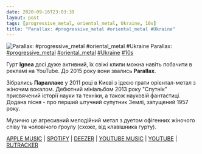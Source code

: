 ```yaml
---
date: 2020-09-16T23:03:39
layout: post
tags: [progressive_metal, oriental_metal, Ukraine, 10s]
title: "Parallax: #progressive_metal #oriental_metal #Ukraine"
---
```

![Parallax: #progressive_metal #oriental_metal #Ukraine](/assets/photos/photo_1052@16-09-2020_23-03-39.jpg)
Parallax: [#progressive_metal](/tags/#progressive_metal) [#oriental_metal](/tags/#oriental_metal) [#Ukraine](/tags/#Ukraine) [#10s](/tags/#10s)

Гурт **Ignea** досі дуже активний, їх свіжі клипи можна навіть побачити в рекламі на YouTube. До 2015 року вони звались **Parallax**.

Зібрались **Параллакс** у 2011 році в Києві з ідеєю грати орієнтал-метал з жіночим вокалом. Дебютний мініальбом 2013 року &quot;Спутнік&quot; присвячений історії науки та техніки, а також науковій фантастиці. Додана пісня - про перший штучний супутник Землі, запущений 1957 року.

Музично це агресивний мелодійний метал з дуетом офігенних жіночого співу та чоловічого ґроулу (схоже, від клавішника гурту).

[APPLE MUSIC](https://music.apple.com/ru/album/sputnik-ep/1137895574) | [SPOTIFY](https://open.spotify.com/album/0Et6Pd6EftLO7W2vRooZcS?si=HqcxuMrQQxerkO-VKzP4ug) | [DEEZER](https://deezer.page.link/fFK59GGgVZ5YSFS2A) | [YOUTUBE MUSIC](https://music.youtube.com/playlist?list=OLAK5uy_kCtZ83K9Ai5RTJ491aCF34Ai9Ztze06HQ) | [YOUTUBE](https://www.youtube.com/playlist?list=PLHTo__bpnlYXr6QXM--2UbX_z30BljkqF) | [RUTRACKER](https://rutracker.org/forum/viewtopic.php?t=5229206)
